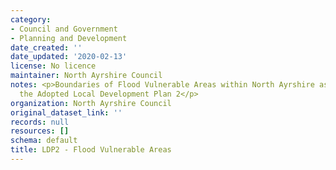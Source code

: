 ```yaml
---
category:
- Council and Government
- Planning and Development
date_created: ''
date_updated: '2020-02-13'
license: No licence
maintainer: North Ayrshire Council
notes: <p>Boundaries of Flood Vulnerable Areas within North Ayrshire as set out in
  the Adopted Local Development Plan 2</p>
organization: North Ayrshire Council
original_dataset_link: ''
records: null
resources: []
schema: default
title: LDP2 - Flood Vulnerable Areas
---
```


